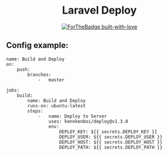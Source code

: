 <div align="center">

# Laravel Deploy

[![ForTheBadge built-with-love](http://ForTheBadge.com/images/badges/built-with-love.svg)](https://twitter.com/kenboi_)

</div>


## Config example:

```
name: Build and Deploy
on:
    push:
        branches:
            -   master

jobs:
    build:
        name: Build and Deploy
        runs-on: ubuntu-latest
        steps:
            -   name: Deploy to Server
                uses: kennkenboi/deploy@v1.3.0
                env:
                    DEPLOY_KEY: ${{ secrets.DEPLOY_KEY }}
                    DEPLOY_USER: ${{ secrets.DEPLOY_USER }}
                    DEPLOY_HOST: ${{ secrets.DEPLOY_HOST }}
                    DEPLOY_PATH: ${{ secrets.DEPLOY_PATH }}
```
